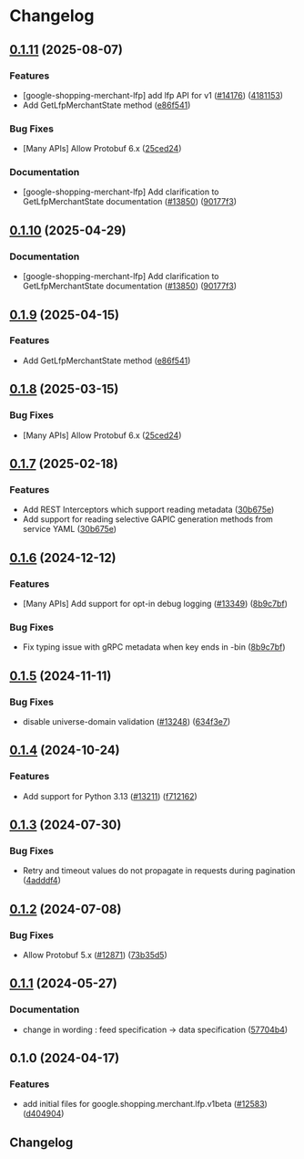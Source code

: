 # Changelog

## [0.1.11](https://github.com/chingor13/google-cloud-python/compare/google-shopping-merchant-lfp-v0.1.10...google-shopping-merchant-lfp-v0.1.11) (2025-08-07)


### Features

* [google-shopping-merchant-lfp] add lfp API for v1 ([#14176](https://github.com/chingor13/google-cloud-python/issues/14176)) ([4181153](https://github.com/chingor13/google-cloud-python/commit/4181153ce7701f3c3ebae9465842d6d235075d57))
* Add GetLfpMerchantState method ([e86f541](https://github.com/chingor13/google-cloud-python/commit/e86f541f7bc09636ce4d0b9dddb8bbb85a6757d4))


### Bug Fixes

* [Many APIs] Allow Protobuf 6.x ([25ced24](https://github.com/chingor13/google-cloud-python/commit/25ced2444528a1dc6a22daa32b82b844961f1b75))


### Documentation

* [google-shopping-merchant-lfp] Add clarification to GetLfpMerchantState documentation ([#13850](https://github.com/chingor13/google-cloud-python/issues/13850)) ([90177f3](https://github.com/chingor13/google-cloud-python/commit/90177f3ea4fcf43de896666d1ac850f5b7457a53))

## [0.1.10](https://github.com/googleapis/google-cloud-python/compare/google-shopping-merchant-lfp-v0.1.9...google-shopping-merchant-lfp-v0.1.10) (2025-04-29)


### Documentation

* [google-shopping-merchant-lfp] Add clarification to GetLfpMerchantState documentation ([#13850](https://github.com/googleapis/google-cloud-python/issues/13850)) ([90177f3](https://github.com/googleapis/google-cloud-python/commit/90177f3ea4fcf43de896666d1ac850f5b7457a53))

## [0.1.9](https://github.com/googleapis/google-cloud-python/compare/google-shopping-merchant-lfp-v0.1.8...google-shopping-merchant-lfp-v0.1.9) (2025-04-15)


### Features

* Add GetLfpMerchantState method ([e86f541](https://github.com/googleapis/google-cloud-python/commit/e86f541f7bc09636ce4d0b9dddb8bbb85a6757d4))

## [0.1.8](https://github.com/googleapis/google-cloud-python/compare/google-shopping-merchant-lfp-v0.1.7...google-shopping-merchant-lfp-v0.1.8) (2025-03-15)


### Bug Fixes

* [Many APIs] Allow Protobuf 6.x ([25ced24](https://github.com/googleapis/google-cloud-python/commit/25ced2444528a1dc6a22daa32b82b844961f1b75))

## [0.1.7](https://github.com/googleapis/google-cloud-python/compare/google-shopping-merchant-lfp-v0.1.6...google-shopping-merchant-lfp-v0.1.7) (2025-02-18)


### Features

* Add REST Interceptors which support reading metadata ([30b675e](https://github.com/googleapis/google-cloud-python/commit/30b675e7e9eaee87f9e7bdf4dc910b01f6a3044f))
* Add support for reading selective GAPIC generation methods from service YAML ([30b675e](https://github.com/googleapis/google-cloud-python/commit/30b675e7e9eaee87f9e7bdf4dc910b01f6a3044f))

## [0.1.6](https://github.com/googleapis/google-cloud-python/compare/google-shopping-merchant-lfp-v0.1.5...google-shopping-merchant-lfp-v0.1.6) (2024-12-12)


### Features

* [Many APIs] Add support for opt-in debug logging ([#13349](https://github.com/googleapis/google-cloud-python/issues/13349)) ([8b9c7bf](https://github.com/googleapis/google-cloud-python/commit/8b9c7bf3bb1c4f0beabd71a45c469fcedb19a2c8))


### Bug Fixes

* Fix typing issue with gRPC metadata when key ends in -bin ([8b9c7bf](https://github.com/googleapis/google-cloud-python/commit/8b9c7bf3bb1c4f0beabd71a45c469fcedb19a2c8))

## [0.1.5](https://github.com/googleapis/google-cloud-python/compare/google-shopping-merchant-lfp-v0.1.4...google-shopping-merchant-lfp-v0.1.5) (2024-11-11)


### Bug Fixes

* disable universe-domain validation ([#13248](https://github.com/googleapis/google-cloud-python/issues/13248)) ([634f3e7](https://github.com/googleapis/google-cloud-python/commit/634f3e740926506654efa82a4f7a8d5f7e3cf6ba))

## [0.1.4](https://github.com/googleapis/google-cloud-python/compare/google-shopping-merchant-lfp-v0.1.3...google-shopping-merchant-lfp-v0.1.4) (2024-10-24)


### Features

* Add support for Python 3.13 ([#13211](https://github.com/googleapis/google-cloud-python/issues/13211)) ([f712162](https://github.com/googleapis/google-cloud-python/commit/f712162c01f065da29fffbbed1e856a1f3876b1b))

## [0.1.3](https://github.com/googleapis/google-cloud-python/compare/google-shopping-merchant-lfp-v0.1.2...google-shopping-merchant-lfp-v0.1.3) (2024-07-30)


### Bug Fixes

* Retry and timeout values do not propagate in requests during pagination ([4adddf4](https://github.com/googleapis/google-cloud-python/commit/4adddf4d90634e454ee006774bfc631fc12c1700))

## [0.1.2](https://github.com/googleapis/google-cloud-python/compare/google-shopping-merchant-lfp-v0.1.1...google-shopping-merchant-lfp-v0.1.2) (2024-07-08)


### Bug Fixes

* Allow Protobuf 5.x ([#12871](https://github.com/googleapis/google-cloud-python/issues/12871)) ([73b35d5](https://github.com/googleapis/google-cloud-python/commit/73b35d56f8626d99ce7c3902a8c223cc09b4ca74))

## [0.1.1](https://github.com/googleapis/google-cloud-python/compare/google-shopping-merchant-lfp-v0.1.0...google-shopping-merchant-lfp-v0.1.1) (2024-05-27)


### Documentation

* change in wording : feed specification -&gt; data specification ([57704b4](https://github.com/googleapis/google-cloud-python/commit/57704b4dec3397ad91e76f338c03e7e955ffcfa9))

## 0.1.0 (2024-04-17)


### Features

* add initial files for google.shopping.merchant.lfp.v1beta ([#12583](https://github.com/googleapis/google-cloud-python/issues/12583)) ([d404904](https://github.com/googleapis/google-cloud-python/commit/d404904ad6b34e8233d5e2c2f469b058716f233a))

## Changelog

